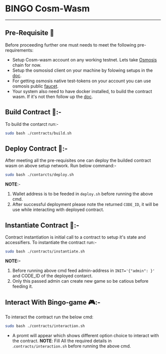 # BINGO Cosm-Wasm
---

## Pre-Requisite :slot_machine:
Before proceeding further one must needs to meet the following pre-requirements:
* Setup Cosm-wasm account on any  working testnet. Lets take [Osmosis](https://osmosis.zone/) chain for now.
* Setup the osmosisd client on your machine by folowing setups in the [doc](https://docs.osmosis.zone/cosmwasm/testnet/cosmwasm-deployment/).
* For getting osmosis native test-tokens on your account you can use osmosis public [faucet](https://faucet.testnet.osmosis.zone/).
* Your system also need to have docker installed, to build the contract wasm. If it's not then follow up the [doc](https://docs.docker.com/engine/install/).
  
## Build Contract :dvd::-
To build the contarct run:-
```bash
sudo bash ./contracts/build.sh
```


## Deploy Contract :floppy_disk::-
After meeting all the pre-requisites one can deploy the builded contract wasm on above setup network. Run below command:-
```bash
sudo bash ./contarcts/deploy.sh
```
**NOTE**:-
  1. Wallet address is to be feeded in `deploy.sh` before running the above cmd.
  2. After successful deployment please note the returned `CODE_ID`, it will be use while interacting with deployed contract.

## Instantiate Contract :calling::-
Contract instantiation is initial call to a contract to setup it's state and accessifiers. To instantiate the contract run:-
```bash
sudo bash ./contracts/instantiate.sh
```
**NOTE:-**
  1. Before running above cmd feed admin-address  in `INIT='{"admin": }'` and CODE_ID of the deployed contarct.
  2. Only this passed admin can create new game so be catious before feeding it.

## Interact With Bingo-game :video_game::-
To interact the contract run the below cmd:
```bash
sudo bash ./contracts/interaction.sh
```
- A promt will appear which shows different option choice to interact with the contract.
**NOTE**: Fill All the required details in .`contracts/interaction.sh` before running the above cmd.